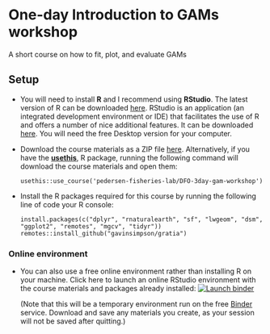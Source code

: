 # One-day Introduction to GAMs workshop

A short course on how to fit, plot, and evaluate GAMs

## Setup

  - You will need to install **R** and I recommend using **RStudio**. The
    latest version of R can be downloaded
    [here](https://cran.r-project.org/mirrors.html). RStudio is an application
    (an integrated development environment or IDE) that facilitates the use of R
    and offers a number of nice additional features. It can be downloaded
    [here](https://www.rstudio.com/products/rstudio/download/). You will need
    the free Desktop version for your computer.

  - Download the course materials as a ZIP file
    [here](https://github.com/pedersen-fisheries-lab/DFO-3day-gam-workshop/archive/master.zip).
    Alternatively, if you have the [**usethis**](), R package, running the
    following command will download the course materials and open them:

    ``` {.r}
    usethis::use_course('pedersen-fisheries-lab/DFO-3day-gam-workshop')
    ```

  - Install the R packages required for this course by running the following
    line of code your R console:

    ``` {.r}
    install.packages(c("dplyr", "rnaturalearth", "sf", "lwgeom", "dsm", "ggplot2", "remotes", "mgcv", "tidyr"))
    remotes::install_github("gavinsimpson/gratia")
    ```

### Online environment

  - You can also use a free online environment rather than installing R on your
    machine. Click here to launch an online RStudio environment with the course
    materials and packages already installed: [![Launch
    binder](https://mybinder.org/badge_logo.svg)](https://mybinder.org/v2/gh/pedersen-fisheries-lab/DFO-3day-gam-workshop/master?urlpath=rstudio)

    (Note that this will be a temporary environment run on the free [Binder](https://mybinder.org/) service. Download and save any materials you create, as your session will not be saved after quitting.)

